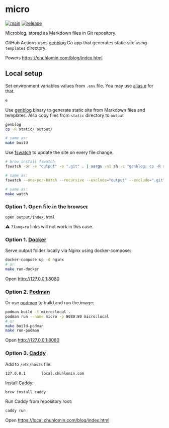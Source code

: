 # micro

[![main](https://github.com/chuhlomin/micro/actions/workflows/main.yml/badge.svg?branch=main)](https://github.com/chuhlomin/micro/actions/workflows/main.yml) [![release](https://github.com/chuhlomin/micro/actions/workflows/release.yml/badge.svg)](https://github.com/chuhlomin/micro/actions/workflows/release.yml)

Microblog, stored as Markdown files in Git repository.

GitHub Actions uses [genblog](https://github.com/chuhlomin/genblog) Go app that generates static site using `templates` directory.

Powers https://chuhlomin.com/blog/index.html

## Local setup

Set environment variables values from `.env` file.
You may use [alias e](https://github.com/chuhlomin/e) for that.

```bash
e
```

Use [genblog](https://github.com/chuhlomin/genblog) binary to generate static
site from Markdown files and templates. Also copy files from `static` directory
to `output`

```bash
genblog
cp -R static/ output/

# same as:
make build
```

Use [fswatch](https://github.com/emcrisostomo/fswatch) to update the site on every file change.

```bash
# brew install fswatch
fswatch -or -e "output" -e ".git" . | xargs -n1 sh -c "genblog; cp -R static/ output/"

# same as:
fswatch --one-per-batch --recursive --exclude="output" --exclude=".git" . | xargs -n1 sh -c "genblog; cp -R static/ output/"

# same as:
make watch
```

### Option 1. Open file in the browser

```
open output/index.html
```

⚠️ `?lang=ru` links will not work in this case.

### Option 1. [Docker](https://www.docker.com)

Serve output folder locally via Nginx using docker-compose:

```bash
docker-compose up -d nginx
# or
make run-docker
```

Open http://127.0.0.1:8080

### Option 2. [Podman](https://podman.io)

Or use [podman](https://podman.io) to build and run the image:

```bash
podman build -t micro:local .
podman run --name micro -p 8080:80 micro:local
# or
make build-podman
make run-podman
```

Open http://127.0.0.1:8080

### Option 3. [Caddy](https://caddyserver.com)

Add to `/etc/hosts` file:

```
127.0.0.1       local.chuhlomin.com
```

Install Caddy:

```bash
brew install caddy
```

Run Caddy from repository root:

```bash
caddy run
```

Open https://local.chuhlomin.com/blog/index.html
